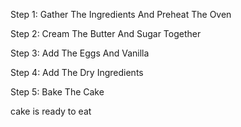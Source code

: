 Step 1: Gather The Ingredients And Preheat The Oven

Step 2: Cream The Butter And Sugar Together

Step 3: Add The Eggs And Vanilla

Step 4: Add The Dry Ingredients

Step 5: Bake The Cake

cake is ready to eat
